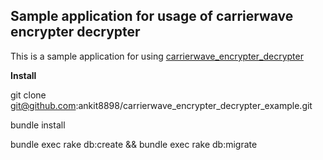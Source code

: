 ## Sample application for usage of carrierwave encrypter decrypter


This is a sample application for using [carrierwave_encrypter_decrypter](https://github.com/ankit8898/carrierwave_encrypter_decrypter)

**Install**

  git clone git@github.com:ankit8898/carrierwave_encrypter_decrypter_example.git

  bundle install

  bundle exec rake db:create && bundle exec rake db:migrate